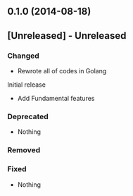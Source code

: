## 0.1.0 (2014-08-18)
## [Unreleased] - Unreleased
### Changed
- Rewrote all of codes in Golang

Initial release



- Add Fundamental features

### Deprecated

- Nothing

### Removed



### Fixed

- Nothing
